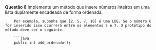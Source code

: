 **Questão 6**
        Implemente um método que insere números inteiros em uma lista duplamente encadeada de forma ordenada.
        
        Por exemplo, suponha que [2, 5, 7, 10] é uma LDE. Se o número 6 for inserido isso ocorrerá entre os elementos 5 e 7. O protótipo do método deve ser o seguinte.
       
        ```java
        public int add_ordenado();
